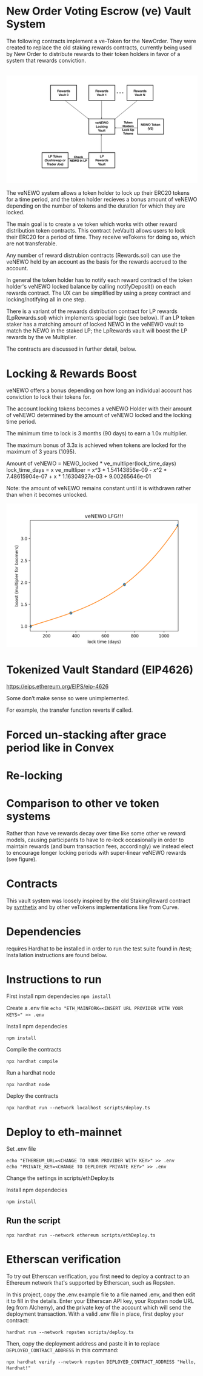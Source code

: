 # New Order Voting Escrow (ve) Vault System

The following contracts implement a ve-Token for the NewOrder.
They were created to replace the old staking rewards contracts, currently
being used by New Order to distribute rewards to their token holders in
favor of a system that rewards conviction.
<br><br>

![veNEWO System](./img/veNEWO_system_diagram.001.png "veNEWO system")

The veNEWO system allows a token holder to lock up their ERC20 tokens for a 
time period, and the token holder recieves a bonus amount of veNEWO depending
on the number of tokens and the duration for which they are locked.

The main goal is to create a ve token which works with other
reward distribution token contracts. This contract (veVault)
allows users to lock their ERC20 for a period of time. They receive
veTokens for doing so, which are not transferable.

Any number of reward distrubion contracts (Rewards.sol) can use the veNEWO held by an 
account as the basis for the rewards accrued to the account.

In general the token holder has to notify each reward contract of the
token holder's veNEWO locked balance by calling notifyDeposit() on 
each rewards contract. The UX can be simplified by using a proxy contract
and locking/notifying all in one step.

There is a variant of the rewards distribution contract for LP rewards
(LpRewards.sol) which implements special logic (see below). 
If an LP token staker has a matching amount of locked NEWO in the veNEWO 
vault to match the NEWO in the staked LP; the LpRewards vault will boost 
the LP rewards by the ve Multiplier.

The contracts are discussed in further detail, below.



# Locking & Rewards Boost

veNEWO offers a bonus depending on how long an individual account has conviction
to lock their tokens for.

The account locking tokens becomes a veNEWO Holder with their amount of veNEWO determined by the amount of veNEWO locked and the locking time period. 

The minimum time to lock is 3 months (90 days) to earn a 1.0x multiplier.

The maximum bonus of 3.3x is achieved when tokens are locked for the maximum of 3 years (1095).


Amount of veNEWO = NEWO_locked * ve_multliper(lock_time_days)
lock_time_days = x
ve_multliper = x^3 * 1.54143856e-09 - x^2 * 7.48615904e-07 + x * 1.16304927e-03 + 9.00265646e-01

Note: the amount of veNEWO remains constant until it is withdrawn rather than when it becomes unlocked.


![veNEWO Bonus](./img/veNEWO.png "veNEWO Rewards")


# Tokenized Vault Standard (EIP4626)


https://eips.ethereum.org/EIPS/eip-4626

Some don’t make sense so were unimplemented.

For example, the transfer function reverts if called.

# Forced un-stacking after grace period like in Convex


# Re-locking


# Comparison to other ve token systems

Rather than have ve rewards decay over time like some other ve reward models,
causing participants to have to re-lock occasionally in order to maintain 
rewards (and burn transaction fees, accordingly) we instead elect to encourage 
longer locking periods with super-linear veNEWO rewards (see figure).

# Contracts

This vault system was loosely inspired by the old StakingReward contract
by [synthetix](https://github.com/Synthetixio/synthetix) and by other
veTokens implementations like from Curve.

# Dependencies
requires Hardhat to be installed in order to run the test suite found in /test; 
Installation instructions are found below.

# Instructions to run
First install npm dependecies
`npm install`

Create a .env file
`
echo "ETH_MAINFORK=<INSERT URL PROVIDER WITH YOUR KEYS>" >> .env
`

Install npm dependecies
```shell
npm install
```

Compile the contracts 
```shell
npx hardhat compile
```

Run a hardhat node
```shell
npx hardhat node
```

Deploy the contracts
```shell
npx hardhat run --network localhost scripts/deploy.ts
```


# Deploy to eth-mainnet
Set .env file
```shell
echo "ETHEREUM_URL=<CHANGE TO YOUR PROVIDER WITH KEY>" >> .env
echo "PRIVATE_KEY=<CHANGE TO DEPLOYER PRIVATE KEY>" >> .env
```

Change the settings in scripts/ethDeploy.ts

Install npm dependecies
```shell
npm install
```

## Run the script
```shell
npx hardhat run --network ethereum scripts/ethDeploy.ts
```

# Etherscan verification

To try out Etherscan verification, you first need to deploy a contract to an Ethereum network that's supported by Etherscan, such as Ropsten.

In this project, copy the .env.example file to a file named .env, and then edit it to fill in the details. Enter your Etherscan API key, your Ropsten node URL (eg from Alchemy), and the private key of the account which will send the deployment transaction. With a valid .env file in place, first deploy your contract:

```shell
hardhat run --network ropsten scripts/deploy.ts
```

Then, copy the deployment address and paste it in to replace `DEPLOYED_CONTRACT_ADDRESS` in this command:

```shell
npx hardhat verify --network ropsten DEPLOYED_CONTRACT_ADDRESS "Hello, Hardhat!"
```
